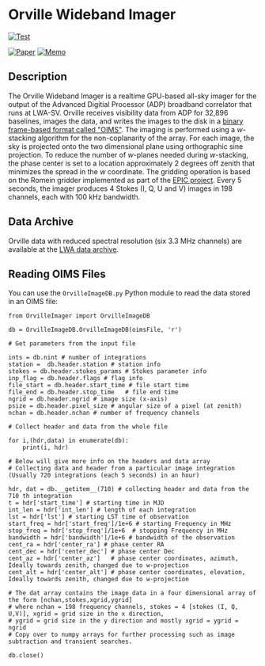 # Orville Wideband Imager

[![Test](https://github.com/lwa-project/orville_wideband_imager/actions/workflows/main.yml/badge.svg)](https://github.com/lwa-project/orville_wideband_imager/actions/workflows/main.yml)

[![Paper](https://img.shields.io/badge/arXiv-2103.03347-blue.svg)](https://arxiv.org/abs/2103.03347)   [![Memo](https://img.shields.io/badge/lwa%20memo-215-blue)](http://leo.phys.unm.edu/~lwa/memos/memo/lwa0215.pdf)


## Description
The Orville Wideband Imager is a realtime GPU-based all-sky imager for the output
of the Advanced Digitial Processor (ADP) broadband correlator that runs at LWA-SV.
Orville receives visibility data from ADP for 32,896 baselines, images the data,
and writes the images to the disk in a [binary frame-based format called "OIMS"](https://github.com/lwa-project/orville_wideband_imager/blob/master/OrvilleImageDB.py).
The imaging is performed using a _w_-stacking algorithm for the non-coplanarity of
the array.  For each image, the sky is projected onto the two dimensional plane using
orthographic sine projection.  To reduce the number of _w_-planes needed during _w_-stacking,
the phase center is set to a location approximately 2 degrees off zenith that minimizes
the spread in the _w_ coordinate. The gridding operation is based on the Romein gridder
implemented as part of the [EPIC project](https://github.com/epic-astronomy/EPIC).  Every 5
seconds, the imager produces 4 Stokes (I, Q, U and V) images in 198 channels, each with
100 kHz bandwidth.

## Data Archive
Orville data with reduced spectral resolution (six 3.3 MHz channels) are available at the [LWA data archive](https://lda10g.alliance.unm.edu/Orville/).

## Reading OIMS Files
You can use the `OrvilleImageDB.py` Python module to read the data stored in an OIMS file:
```
from OrvilleImager import OrvilleImageDB

db = OrvilleImageDB.OrvilleImageDB(oimsFile, 'r')

# Get parameters from the input file

ints = db.nint # number of integrations
station =  db.header.station # station info
stokes = db.header.stokes_params # Stokes parameter info
inp_flag = db.header.flags # flag info
file_start = db.header.start_time # file start time
file_end = db.header.stop_time   # file end time
ngrid = db.header.ngrid # image size (x-axis)
psize = db.header.pixel_size # angular size of a pixel (at zenith)
nchan = db.header.nchan # number of frequency channels

# Collect header and data from the whole file

for i,(hdr,data) in enumerate(db):
    print(i, hdr)

# Below will give more info on the headers and data array
# Collecting data and header from a particular image integration (Usually 720 integrations (each 5 seconds) in an hour) 

hdr, dat = db.__getitem__(710) # collecting header and data from the 710 th integration
t = hdr['start_time'] # starting time in MJD
int_len = hdr['int_len'] # length of each integration
lst = hdr['lst'] # starting LST time of observation
start_freq = hdr['start_freq']/1e+6 # starting Frequency in MHz
stop_freq = hdr['stop_freq']/1e+6  # stopping Frequency in MHz
bandwidth = hdr['bandwidth']/1e+6 # bandwidth of the observation
cent_ra = hdr['center_ra'] # phase center RA
cent_dec = hdr['center_dec'] # phase center Dec
cent_az = hdr['center_az']   # phase center coordinates, azimuth, Ideally towards zenith, changed due to w-projection 
cent_alt = hdr['center_alt'] # phase center coordinates, elevation, Ideally towards zenith, changed due to w-projection 

# The dat array contains the image data in a four dimensional array of the form [nchan,stokes,xgrid,ygrid]
# where nchan = 198 frequency channels, stokes = 4 [stokes (I, Q, U,V)], xgrid = grid size in the x direction,
# ygrid = grid size in the y direction and mostly xgrid = ygrid = ngrid
# Copy over to numpy arrays for further processing such as image subtraction and transient searches.

db.close()
```
